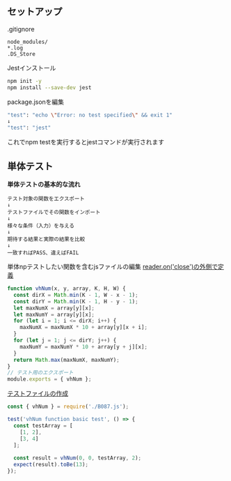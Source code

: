 ## セットアップ

.gitignore
```
node_modules/
*.log
.DS_Store
```


Jestインストール

```bash
npm init -y
npm install --save-dev jest
```

package.jsonを編集
```bash
"test": "echo \"Error: no test specified\" && exit 1"
↓
"test": "jest"
```
これでnpm testを実行するとjestコマンドが実行されます


## 単体テスト

**単体テストの基本的な流れ**
```
テスト対象の関数をエクスポート
↓
テストファイルでその関数をインポート
↓
様々な条件（入力）を与える
↓
期待する結果と実際の結果を比較
↓
一致すればPASS、違えばFAIL
```

単体npテストしたい関数を含むjsファイルの編集
[reader.on('close')の外側で定義](/js/B087.js)

```js
function vhNum(x, y, array, K, H, W) {
  const dirX = Math.min(K - 1, W - x - 1);
  const dirY = Math.min(K - 1, H - y - 1);
  let maxNumX = array[y][x];
  let maxNumY = array[y][x];
  for (let i = 1; i <= dirX; i++) {
    maxNumX = maxNumX * 10 + array[y][x + i];
  }
  for (let j = 1; j <= dirY; j++) {
    maxNumY = maxNumY * 10 + array[y + j][x];
  }
  return Math.max(maxNumX, maxNumY);
}
// テスト用のエクスポート
module.exports = { vhNum };
```

[テストファイルの作成](/js/B087.test.js)
```js
const { vhNum } = require('./B087.js');

test('vhNum function basic test', () => {
  const testArray = [
    [1, 2],
    [3, 4]
  ];
  
  const result = vhNum(0, 0, testArray, 2);
  expect(result).toBe(13);
});
```